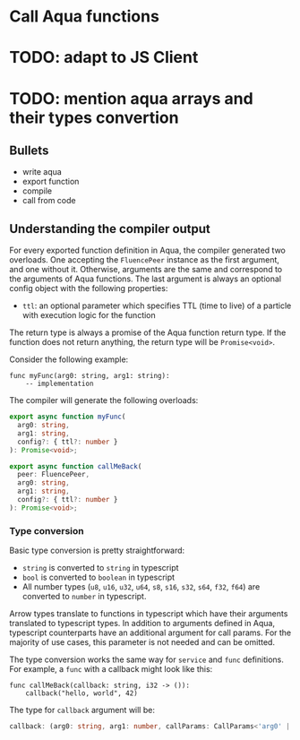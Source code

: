 # Call Aqua functions

# TODO: adapt to JS Client

# TODO: mention aqua arrays and their types convertion

## Bullets

- write aqua
- export function
- compile
- call from code

## Understanding the compiler output

For every exported function definition in Aqua, the compiler generated two overloads. One accepting the `FluencePeer` instance as the first argument, and one without it. Otherwise, arguments are the same and correspond to the arguments of Aqua functions. The last argument is always an optional config object with the following properties:

- `ttl`: an optional parameter which specifies TTL (time to live) of a particle with execution logic for the function

The return type is always a promise of the Aqua function return type. If the function does not return anything, the return type will be `Promise<void>`.

Consider the following example:

```aqua
func myFunc(arg0: string, arg1: string):
    -- implementation
```

The compiler will generate the following overloads:

```typescript
export async function myFunc(
  arg0: string,
  arg1: string,
  config?: { ttl?: number }
): Promise<void>;

export async function callMeBack(
  peer: FluencePeer,
  arg0: string,
  arg1: string,
  config?: { ttl?: number }
): Promise<void>;
```

### Type conversion

Basic type conversion is pretty straightforward:

- `string` is converted to `string` in typescript
- `bool` is converted to `boolean` in typescript
- All number types (`u8`, `u16`, `u32`, `u64`, `s8`, `s16`, `s32`, `s64`, `f32`, `f64`) are converted to `number` in typescript.

Arrow types translate to functions in typescript which have their arguments translated to typescript types. In addition to arguments defined in Aqua, typescript counterparts have an additional argument for call params. For the majority of use cases, this parameter is not needed and can be omitted.

The type conversion works the same way for `service` and `func` definitions. For example, a `func` with a callback might look like this:

```aqua
func callMeBack(callback: string, i32 -> ()):
    callback("hello, world", 42)
```

The type for `callback` argument will be:

```typescript
callback: (arg0: string, arg1: number, callParams: CallParams<'arg0' | 'arg1'>) => void | Promise<void>,
```
